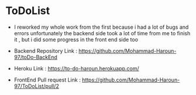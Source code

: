 # ToDoList

* I reworked my whole work from the first because i had a lot of bugs and errors unfortunately the backend side took a lot of time from me to finish it , but i did some progress in the front end side too 

* Backend Repository Link : https://github.com/Mohammad-Haroun-97/toDo-BackEnd 

* Heroku Link : https://to-do-haroun.herokuapp.com/ 

* FrontEnd Pull request Link : https://github.com/Mohammad-Haroun-97/ToDoList/pull/2


